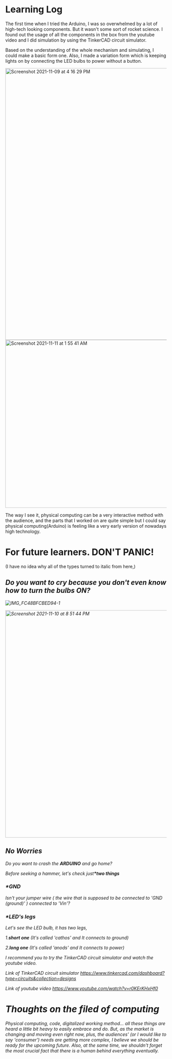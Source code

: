 <h1>Learning Log</h1>

The first time when I tried the Arduino, I was so overwhelmed by a lot of high-tech looking components. But it wasn't some sort of rocket science. 
I found out the usage of all the components in the box from the youtube video and I did simulation by using the TinkerCAD circuit simulator.

Based on the understanding of the whole mechanism and simulating, I could make a basic form one. Also, I made a variation form which is keeping lights on by connecting the LED bulbs to power without a button.

<img width="846" alt="Screenshot 2021-11-09 at 4 16 29 PM" src="https://user-images.githubusercontent.com/94073269/141222578-b387be25-9c25-499d-a318-5b02455fe8f3.png">
<img width="523" alt="Screenshot 2021-11-11 at 1 55 41 AM" src="https://user-images.githubusercontent.com/94073269/141223187-17ee2480-1729-4a51-ad43-afc8743f067f.png">

The way I see it, physical computing can be a very interactive method with the audience, and the parts that I worked on are quite simple but I could say physical computing(Arduino) is feeling like a very early version of nowadays high technology. 












<h1>For future learners. DON'T PANIC!</h1> 

(I have no idea why all of the types turned to italic from here,)
<h2><em>Do you want to cry because you don't even know how to turn the bulbs ON?<em></h2>

![IMG_FC48BFCBED94-1](https://user-images.githubusercontent.com/94073269/141196289-3a87cd65-456f-4161-b13e-144a4400428b.jpeg)


<img width="708" alt="Screenshot 2021-11-10 at 8 51 44 PM" src="https://user-images.githubusercontent.com/94073269/141191466-194f90d0-80fd-49bb-aecc-63f6b9480e82.png">


<h2><em>No Worries</em></h2>


Do you want to crash the <strong>ARDUINO</strong> and go home?

Before seeking a hammer, let's check just<strong>*two things</strong>

<h3><strong>*GND</strong></h3> 
Isn't your jumper wire ( <em>the wire that is supposed to be connected to 'GND (ground)'</em> ) connected to 'Vin'?


<h3><strong>*LED's legs</strong></h3>
Let's see the LED bulb, it has two legs, 

1.<strong>short one</strong> (<em>It's called 'cathos' and It connects to ground</em>)

2.<strong>long one</strong> (<em>It's called 'anods' and It connects to power</em>)



I recommend you to try the TinkerCAD circuit simulator and watch the youtube video.

Link of TinkerCAD circuit simulator https://www.tinkercad.com/dashboard?type=circuits&collection=designs

Link of youtube video https://www.youtube.com/watch?v=r0KErKHxHf0
  
  
<h1>Thoughts on the filed of computing</h1>
  
Physical computing, code, digitalized working method... all these things are heard a little bit heavy to easily embrace and do. But, as the market is changing and moving even right now, plus, the audiences' (or I would like to say 'consumer') needs are getting more complex, I believe we should be ready for the upcoming future. Also, at the same time, we shouldn't forget the most crucial fact that there is a human behind everything eventually.





